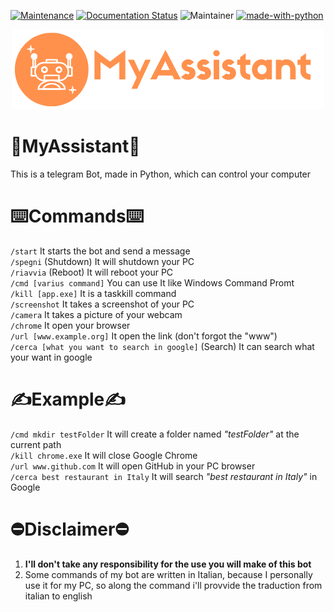 [![Maintenance](https://img.shields.io/badge/Maintained%3F-Yes-green.svg)](https://GitHub.com/Naereen/StrapDown.js/graphs/commit-activity)
[![Documentation Status](https://readthedocs.org/projects/ansicolortags/badge/?version=latest)](http://ansicolortags.readthedocs.io/?badge=latest)
![Maintainer](https://img.shields.io/badge/maintainer-Biktoz-blue)
[![made-with-python](https://img.shields.io/badge/Made%20with-Python-1f425f.svg)](https://www.python.org/)

<p align="center">
  <img src="Logo.png" />
</p>

# 🤖MyAssistant🤖
This is a telegram Bot, made in Python, which can control your computer

# ⌨️Commands⌨️
`/start` It starts the bot and send a message<br />
`/spegni` (Shutdown) It will shutdown your PC<br />
`/riavvia` (Reboot) It will reboot your PC<br />
`/cmd [varius command]` You can use It like Windows Command Promt<br />
`/kill [app.exe]` It is a taskkill command<br />
`/screenshot` It takes a screenshot of your PC<br />
`/camera` It takes a picture of your webcam<br />
`/chrome` It open your browser<br />
`/url [www.example.org]` It open the link (don't forgot the "www")<br />
`/cerca [what you want to search in google]` (Search) It can search what your want in google<br />

# ✍️Example✍️
`/cmd mkdir testFolder` It will create a folder named _"testFolder"_ at the current path<br />
`/kill chrome.exe` It will close Google Chrome<br />
`/url www.github.com` It will open GitHub in your PC browser<br />
`/cerca best restaurant in Italy` It will search _"best restaurant in Italy"_ in Google<br />

# ⛔️Disclaimer⛔️
1. **I'll don't take any responsibility for the use you will make of this bot**
2. Some commands of my bot are written in Italian, because I personally use it for my PC, so along the command i'll provvide the traduction from italian to english
